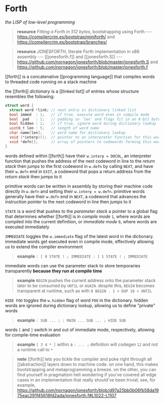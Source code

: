 # Forth

_the LISP of low-level programming_

> **resource** _Fitting a Forth in 512 bytes_, bootstrapping using Forth --- <https://compilercrim.es/bootstrap/miniforth/> and <https://compilercrim.es/bootstrap/branches/>

> **resource** _JONESFORTH_, literate Forth implementation in x86 assembly --- [[jonesforth.f]] and [[jonesforth.S]] --- <https://github.com/nornagon/jonesforth/blob/master/jonesforth.S> and <https://github.com/nornagon/jonesforth/blob/master/jonesforth.f>

[[forth]] is a concatenative [[programming language]] that compiles words to threaded code running on a stack machine

the [[forth]] _dictionary_ is a [[linked list]] of entries whose structure resembles the following:

```c
struct word {
  struct word *link; // next entry in dictionary linked list
  bool immed  : 1;   // if true, execute word even in compile mode
  bool _pad   : 1;   // padding so `len` and flags fit in an 8-bit byte
  bool hidden : 1;   // if true, ignore word during dictionary lookup
  uint8_t len : 5;   // length of word name
  char name[len];    // word name for dictionary lookup
  void (*interp)();  // pointer to an interpreter function for this word
  void *defn[];      // array of pointers to codewords forming this word
}
```

words defined within [[forth]] have their `w.interp = DOCOL`, an interpreter function that pushes the address of the next codeword in line to the _return stack_ then jumps to the first codeword in `w.defn` by calling `NEXT`, and have their `w.defn` end in `EXIT`, a codeword that pops a return address from the _return stack_ then jumps to it

primitive words can be written in assembly by storing their machine code directly in `w.defn` and setting their `w.interp = w.defn`. primitive words generally have their `w.defn` end in `NEXT`, a codeword that advances the instruction pointer to the next codeword in line then jumps to it

`STATE` is a word that pushes to the _parameter stack_ a pointer to a global flag that determines whether [[forth]] is in _compile mode_ `1`, where words are compiled into the current definition, or _immediate mode_ `0`, where words are executed immediately

`IMMEDIATE` toggles the `w.immediate` flag of the latest word in the dictionary. immediate words get executed even in compile mode, effectively allowing us to extend the compiler environment

> **example** `: [ 0 STATE ! ; IMMEDIATE : ] 1 STATE ! ; IMMEDIATE`

immediate words can use the parameter stack to store temporaries transparently **because they run at compile time**

> **example** `BEGIN` pushes the current address onto the parameter stack later to be consumed by `UNTIL` or `AGAIN`. despite this, `BEGIN` becomes transparent at runtime, such as with `0 BEGIN . 1 + DUP 10 < UNTIL`

`HIDE FOO` toggles the `w.hidden` flag of word `FOO` in the dictionary. hidden words are ignored during dictionary lookup, allowing us to define "private" words

> **example** `: SUB ... ; : MAIN ... SUB ... ; HIDE SUB`

words `[` and `]` switch in and out of immediate mode, respectively, allowing for compile-time evaluation

> **example** `[ 3 4 * ]` within a `: ... ;` definition will codegen `12` and not a runtime call to `*`

> **note** [[forth]] lets you tickle the compiler and poke right through all [[abstraction]] layers down to machine code. on one hand, this makes bootstrapping and metaprogramming a breeze. on the other, you can find yourself in pragmatism hell wondering if you've covered all edge cases in an implementation that really should've been trivial; see, for example, <https://github.com/nornagon/jonesforth/blob/d97a25bb0b06fb58da1975eac291f45618fd2ada/jonesforth.f#L1022-L1107>

